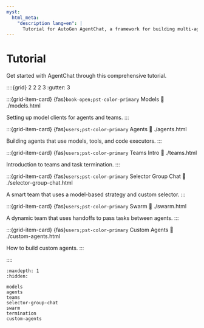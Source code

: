 ```yaml
---
myst:
  html_meta:
    "description lang=en": |
      Tutorial for AutoGen AgentChat, a framework for building multi-agent applications with AI agents.
---
```


# Tutorial

Get started with AgentChat through this comprehensive tutorial.

::::{grid} 2 2 2 3
:gutter: 3

:::{grid-item-card} {fas}`book-open;pst-color-primary` Models
:link: ./models.html

Setting up model clients for agents and teams.
:::

:::{grid-item-card} {fas}`users;pst-color-primary` Agents
:link: ./agents.html

Building agents that use models, tools, and code executors.
:::

:::{grid-item-card} {fas}`users;pst-color-primary` Teams Intro
:link: ./teams.html

Introduction to teams and task termination.
:::

:::{grid-item-card} {fas}`users;pst-color-primary` Selector Group Chat
:link: ./selector-group-chat.html

A smart team that uses a model-based strategy and custom selector.
:::

:::{grid-item-card} {fas}`users;pst-color-primary` Swarm
:link: ./swarm.html

A dynamic team that uses handoffs to pass tasks between agents.
:::

:::{grid-item-card} {fas}`users;pst-color-primary` Custom Agents
:link: ./custom-agents.html

How to build custom agents.
:::

::::

```{toctree}
:maxdepth: 1
:hidden:

models
agents
teams
selector-group-chat
swarm
termination
custom-agents
```
